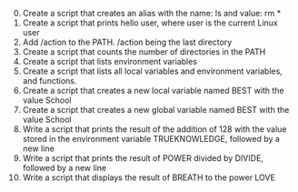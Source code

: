 0. Create a script that creates an alias with the name: ls and value: rm *
1. Create a script that prints hello user, where user is the current Linux user
2. Add /action to the PATH. /action being the last directory
3. Create a script that counts the number of directories in the PATH
4. Create a script that lists environment variables
5. Create a script that lists all local variables and environment variables, and functions.
6. Create a script that creates a new local variable named BEST with the value School
7. Create a script that creates a new global variable named BEST with the value School
8. Write a script that prints the result of the addition of 128 with the value stored in the environment variable TRUEKNOWLEDGE, followed by a new line
9. Write a script that prints the result of POWER divided by DIVIDE, followed by a new line
10. Write a script that displays the result of BREATH to the power LOVE

